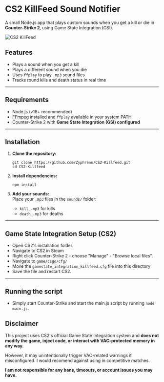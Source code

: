 # CS2 KillFeed Sound Notifier

A small Node.js app that plays custom sounds when you get a kill or die in **Counter-Strike 2**, using Game State Integration (GSI).

![CS2 KillFeed](https://img.shields.io/badge/CS2-Kill/Death_Sound_Notifier-blue)

## Features

- Plays a sound when you get a kill  
- Plays a different sound when you die  
- Uses `ffplay` to play `.mp3` sound files  
- Tracks round kills and death status in real time  

---

## Requirements

- Node.js (v18+ recommended)  
- [FFmpeg](https://ffmpeg.org) installed and `ffplay` available in your system PATH  
- Counter-Strike 2 with **Game State Integration (GSI) configured**  

---

## Installation

1. **Clone the repository:**  
    ```
    git clone https://github.com/Zyphrenn/CS2-Killfeed.git
    cd CS2-Killfeed
    ```

2. **Install dependencies:**  
    ```
    npm install
    ```

3. **Add your sounds:**  
    Place your `.mp3` files in the `sounds/` folder:  
    - `kill_.mp3` for kills
    - `death_.mp3` for deaths

---

## Game State Integration Setup (CS2)
- Open CS2's installation folder:
- Navigate to CS2 in Steam
- Right click Counter-Strike 2 - choose "Manage" - "Browse local files".
- Navigate to `game/csgo/cfg/`
- Move the `gamestate_integration_killfeed.cfg` file into this directory
- Save the file and restart CS2.

---

## Running the script
- Simply start Counter-Strike and start the main.js script by running `node main.js`.

## Disclaimer

This project uses CS2's official Game State Integration system and **does not modify the game, inject code, or interact with VAC-protected memory in any way.**

However, it may unintentionally trigger VAC-related warnings if misconfigured. I would recomend against using in competitive matches.

**I am not responsible for any bans, timeouts, or account issues you may have.**
